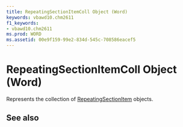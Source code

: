 ```yaml
---
title: RepeatingSectionItemColl Object (Word)
keywords: vbawd10.chm2611
f1_keywords:
- vbawd10.chm2611
ms.prod: WORD
ms.assetid: 00e9f159-99e2-834d-545c-708586eacef5
---
```



# RepeatingSectionItemColl Object (Word)

Represents the collection of [RepeatingSectionItem](repeatingsectionitem-object-word.md) objects.


## See also



